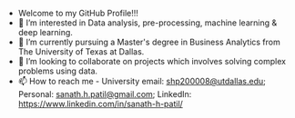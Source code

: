 - Welcome to my GitHub Profile!!!
- 👀 I’m interested in Data analysis, pre-processing, machine learning & deep learning.
- 🌱 I’m currently pursuing a Master's degree in Business Analytics from The University of Texas at Dallas.
- 💞️ I’m looking to collaborate on projects which involves solving complex problems using data.
- 📫 How to reach me - University email: shp200008@utdallas.edu; Personal: sanath.h.patil@gmail.com; LinkedIn: https://www.linkedin.com/in/sanath-h-patil/

<!---
SanathPatil/SanathPatil is a ✨ special ✨ repository because its `README.md` (this file) appears on your GitHub profile.
You can click the Preview link to take a look at your changes.
--->
